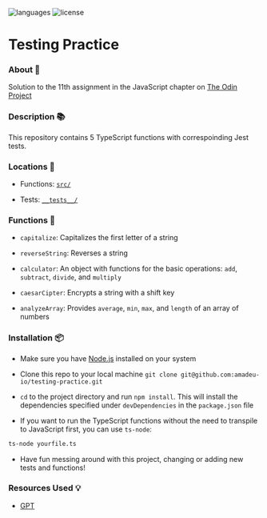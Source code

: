 ![languages](https://img.shields.io/badge/languages-ts-blue)
![license](https://img.shields.io/badge/license-MIT-green)

# Testing Practice

### About 📖

Solution to the 11th assignment in the JavaScript chapter on [The Odin Project](https://www.theodinproject.com/lessons/node-path-javascript-testing-practice)

### Description 📚

This repository contains 5 TypeScript functions with correspoinding Jest tests.

### Locations 📍

- Functions: [`src/`](src/)

- Tests: [`__tests__/`](__tests__/)

### Functions 🔧

- `capitalize`: Capitalizes the first letter of a string

- `reverseString`: Reverses a string

- `calculator`: An object with functions for the basic operations: `add`, `subtract`, `divide`, and `multiply`

- `caesarCipter`: Encrypts a string with a shift key

- `analyzeArray`: Provides `average`, `min`, `max`, and `length` of an array of numbers

### Installation 📦

- Make sure you have [Node.js](https://nodejs.org) installed on your system

- Clone this repo to your local machine `git clone git@github.com:amadeu-io/testing-practice.git`

- `cd` to the project directory and run `npm install`. This will install the dependencies specified under `devDependencies` in the `package.json` file

- If you want to run the TypeScript functions without the need to transpile to JavaScript first, you can use `ts-node`:

```bash
ts-node yourfile.ts
```

- Have fun messing around with this project, changing or adding new tests and functions!

### Resources Used 💡

- [GPT](https://chat.openai.com)
